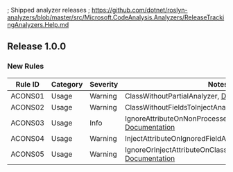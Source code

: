 ﻿; Shipped analyzer releases
; https://github.com/dotnet/roslyn-analyzers/blob/master/src/Microsoft.CodeAnalysis.Analyzers/ReleaseTrackingAnalyzers.Help.md

## Release 1.0.0

### New Rules

Rule ID | Category | Severity | Notes
--------|----------|----------|-------
ACONS01 | Usage | Warning | ClassWithoutPartialAnalyzer, [Documentation](https://github.com/k94ll13nn3/AutoConstructor#ACONS01)
ACONS02 | Usage | Warning | ClassWithoutFieldsToInjectAnalyzer, [Documentation](https://github.com/k94ll13nn3/AutoConstructor#ACONS02)
ACONS03 | Usage | Info | IgnoreAttributeOnNonProcessedFieldAnalyzer, [Documentation](https://github.com/k94ll13nn3/AutoConstructor#ACONS03)
ACONS04 | Usage | Warning | InjectAttributeOnIgnoredFieldAnalyzer, [Documentation](https://github.com/k94ll13nn3/AutoConstructor#ACONS04)
ACONS05 | Usage | Warning | IgnoreOrInjectAttributeOnClassWithoutAttributeAnalyzer, [Documentation](https://github.com/k94ll13nn3/AutoConstructor#ACONS05)
